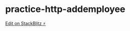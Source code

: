 # practice-http-addemployee

[Edit on StackBlitz ⚡️](https://stackblitz.com/edit/practice-http-addemployee)